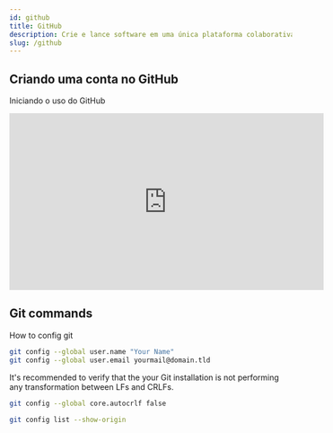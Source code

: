 ```yaml
---
id: github
title: GitHub
description: Crie e lance software em uma única plataforma colaborativa.
slug: /github
---
```


## Criando uma conta no GitHub

Iniciando o uso do GitHub

<iframe width="560" height="315" src="https://www.youtube.com/embed/SG5bFCzxuG8?si=ptTMyInbjNImZblI" title="YouTube video player" frameborder="0" allow="accelerometer; autoplay; clipboard-write; encrypted-media; gyroscope; picture-in-picture; web-share" referrerpolicy="strict-origin-when-cross-origin" allowfullscreen></iframe>

## Git commands

How to config git

```bash
git config --global user.name "Your Name"
git config --global user.email yourmail@domain.tld
```

It's recommended to verify that the your Git installation is not performing any transformation between LFs and CRLFs.

```bash
git config --global core.autocrlf false
```

```bash
git config list --show-origin
```
